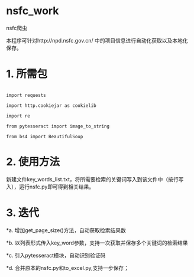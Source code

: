 # nsfc_work
nsfc爬虫

本程序可针对http://npd.nsfc.gov.cn/ 中的项目信息进行自动化获取以及本地化保存。

# 1. 所需包
<pre><code>
import requests

import http.cookiejar as cookielib

import re

from pytesseract import image_to_string

from bs4 import BeautifulSoup
</pre></code>

# 2. 使用方法

新建文件key_words_list.txt，将所需要检索的关键词写入到该文件中（按行写入），运行nsfc.py即可得到相关结果。


# 3. 迭代


*a. 增加get_page_size()方法，自动获取检索结果数


*b. 以列表形式传入key_word参数，支持一次获取并保存多个关键词的检索结果


*c. 引入pytesseract模块，自动识别验证码


*d. 合并原本的nsfc.py和to_excel.py,支持一步保存；
